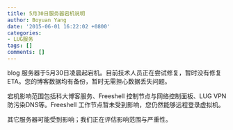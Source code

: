 ```yaml
---
title: 5月30日服务器宕机说明
author: Boyuan Yang
date: '2015-06-01 16:22:02 +0800'
categories:
- LUG服务
tags: []
comments: []
---
```


blog 服务器于5月30日凌晨起宕机。目前技术人员正在尝试修复，暂时没有修复 ETA。您的博客数据均有备份，暂时无需担心数据丢失问题。

宕机影响范围包括科大博客服务、Freeshell 控制节点与网络控制面板、LUG VPN 防污染DNS等。Freeshell 工作节点暂未受到影响，您仍然能够远程登录虚拟机。

其它服务器可能受到影响；我们正在评估影响范围与严重性。
